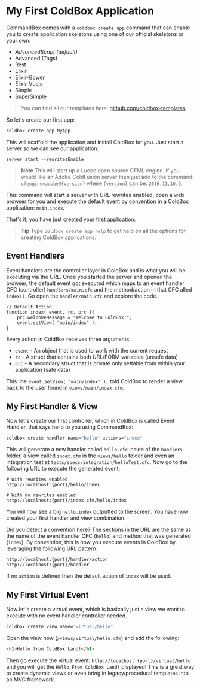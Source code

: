 # My First ColdBox Application

CommandBox comes with a `coldbox create app` command that can enable you to create application skeletons using one of our official skeletons or your own:

* *AdvancedScript (default)*
* Advanced (Tags)
* Rest
* Elixir
* Elixir-Bower
* Elixir-Vuejs
* Simple
* SuperSimple

> You can find all our templates here: [github.com/coldbox-templates](https://github.com/coldbox-templates)

So let's create our first app: 
```bash
coldbox create app MyApp
```

This will scaffold the application and install ColdBox for you. Just start a server so we can see our application: 

```
server start --rewritesEnable
```

> **Note** This will start up a Lucee open source CFML engine. If you would like an Adobe ColdFusion server then just add to the command: `cfengine=adobe@{version}` where `{version}` can be: `2016,11,10,9`. 

This command will start a server with URL rewrites enabled, open a web browser for you and execute the default event by convention in a ColdBox application: `main.index`.

That's it, you have just created your first application.

> **Tip** Type `coldbox create app help` to get help on all the options for creating ColdBox applications.


## Event Handlers

Event handlers are the controller layer in ColdBox and is what you will be executing via the URL.  Once you started the server and opened the browser, the default event got executed which maps to an event handler CFC (controller) `handlers/main.cfc` and the method/action in that CFC alled `index()`. Go open the `handler/main.cfc` and explore the code.

```
// Default Action
function index( event, rc, prc ){ 
    prc.welcomeMessage = "Welcome to ColdBox!";    
    event.setView( "main/index" );
}
```

Every action in ColdBox receives three arguments:

* `event` - An object that is used to work with the current request
* `rc` - A struct that contains both URL/FORM variables (unsafe data)
* `prc` - A secondary struct that is private only settable from within your application (safe data)

This line `event.setView( "main/index" );` told ColdBox to render a view back to the user found in `views/main/index.cfm`.


## My First Handler & View

Now let's create our first controller, which in ColdBox is called Event Handler, that says hello to you using CommandBox:

```bash
coldbox create handler name="hello" actions="index"
```

This will generate a new handler called `hello.cfc` inside of the `handlers` folder, a view called `index.cfm` in the `views/hello` folder and even an integration test at `tests/specs/integration/helloTest.cfc`. Now go to the following URL to execute the generated event:

```
# With rewrites enabled
http://localhost:{port}/hello/index

# With no rewrites enabled
http://localhost:{port}/index.cfm/hello/index

```

You will now see a big `hello.index` outputted to the screen. You have now created your first handler and view combination.  

Did you detect a convention here? The sections in the URL are the same as the name of the event handler CFC (`hello`) and method that was generated (`index`).  By convention, this is how you execute events in ColdBox by leveraging the following URL pattern:

```
http://localhost:{port}/handler/action
http://localhost:{port}/handler
```

If no `action` is defined then the default action of `index` will be used.

## My First Virtual Event

Now let's create a virtual event, which is basically just a view we want to execute with no event handler controller needed.

```bash
coldbox create view name="virtual/hello"
```

Open the view now (`/views/virtual/hello.cfm`) and add the following:

```html
<h1>Hello from ColdBox Land!</h1>
```

Then go execute the virtual event: `http://localhost:{port}/virtual/hello` and you will get the `Hello From ColdBox Land!` displayed!  This is a great way to create dynamic views or even bring in legacy/procedural templates into an MVC framework.